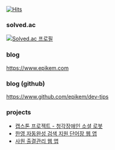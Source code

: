 
[![Hits](https://hits.seeyoufarm.com/api/count/incr/badge.svg?url=https%3A%2F%2Fgithub.com%2Fepikem&count_bg=%2379C83D&title_bg=%23555555&icon=&icon_color=%23E7E7E7&title=hits&edge_flat=false)](https://www.github.com/epikem)

### solved.ac

[![Solved.ac
프로필](http://mazassumnida.wtf/api/generate_badge?boj=epikem)](https://solved.ac/epikem)

### blog

https://www.epikem.com

### blog (github)

https://www.github.com/epikem/dev-tips

### projects

- [캡스톤 프로젝트 - 청각장애인 소셜 로봇](https://github.com/Interactics/BADA_G2)
- [한영 자동완성 검색 지원 단어장 웹 앱](https://github.com/Epikem/vocabo)
- [사원 출결관리 웹 앱](https://github.com/CodeSeoul/scheduleTracker_react_meteor)

<!--
**Epikem/Epikem** is a ✨ _special_ ✨ repository because its `README.md` (this file) appears on your GitHub profile.

Here are some ideas to get you started:

- 🔭 I’m currently working on ...
- 🌱 I’m currently learning ...
- 👯 I’m looking to collaborate on ...
- 🤔 I’m looking for help with ...
- 💬 Ask me about ...
- 📫 How to reach me: ...
- 😄 Pronouns: ...
- ⚡ Fun fact: ...
-->
